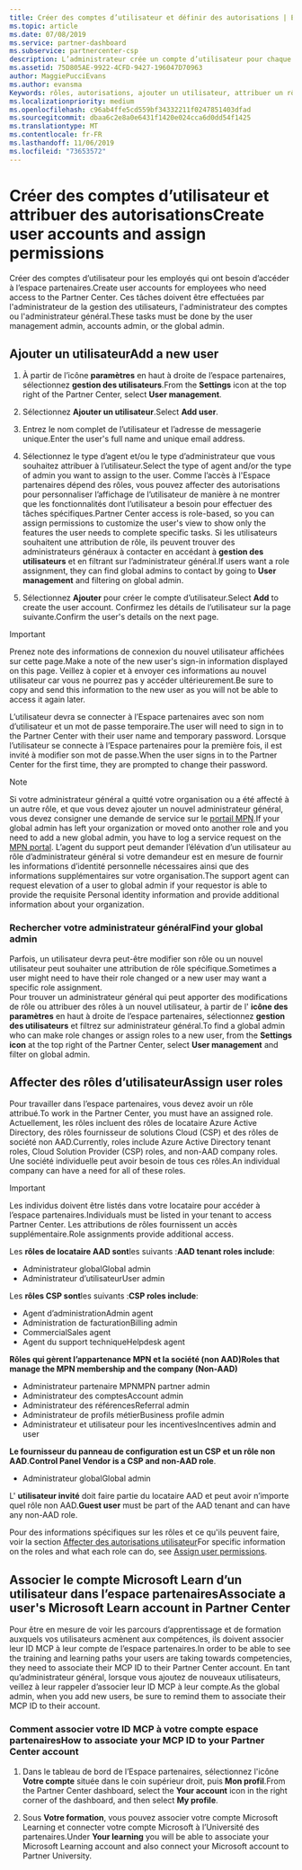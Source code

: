 ```yaml
---
title: Créer des comptes d’utilisateur et définir des autorisations | Espace partenaires
ms.topic: article
ms.date: 07/08/2019
ms.service: partner-dashboard
ms.subservice: partnercenter-csp
description: L’administrateur crée un compte d’utilisateur pour chaque employé du partenaire devant accéder à l’Espace partenaires.
ms.assetid: 75D805AE-9922-4CFD-9427-196047D70963
author: MaggiePucciEvans
ms.author: evansma
Keywords: rôles, autorisations, ajouter un utilisateur, attribuer un rôle, administrateur, agent
ms.localizationpriority: medium
ms.openlocfilehash: c96ab4ffe5cd559bf34332211f0247851403dfad
ms.sourcegitcommit: dbaa6c2e8a0e6431f1420e024cca6d0dd54f1425
ms.translationtype: MT
ms.contentlocale: fr-FR
ms.lasthandoff: 11/06/2019
ms.locfileid: "73653572"
---
```

# <a name="create-user-accounts-and-assign-permissions"></a><span data-ttu-id="a1e95-104">Créer des comptes d’utilisateur et attribuer des autorisations</span><span class="sxs-lookup"><span data-stu-id="a1e95-104">Create user accounts and assign permissions</span></span>

<span data-ttu-id="a1e95-105">Créer des comptes d’utilisateur pour les employés qui ont besoin d’accéder à l’espace partenaires.</span><span class="sxs-lookup"><span data-stu-id="a1e95-105">Create user accounts for employees who need access to the Partner Center.</span></span> <span data-ttu-id="a1e95-106">Ces tâches doivent être effectuées par l'administrateur de la gestion des utilisateurs, l'administrateur des comptes ou l'administrateur général.</span><span class="sxs-lookup"><span data-stu-id="a1e95-106">These tasks must be done by the user management admin, accounts admin, or the global admin.</span></span> 


## <a name="add-a-new-user"></a><span data-ttu-id="a1e95-107">Ajouter un utilisateur</span><span class="sxs-lookup"><span data-stu-id="a1e95-107">Add a new user</span></span>

1. <span data-ttu-id="a1e95-108">À partir de l’icône **paramètres** en haut à droite de l’espace partenaires, sélectionnez **gestion des utilisateurs**.</span><span class="sxs-lookup"><span data-stu-id="a1e95-108">From the **Settings** icon at the top right of the Partner Center, select **User management**.</span></span>

2.  <span data-ttu-id="a1e95-109">Sélectionnez **Ajouter un utilisateur**.</span><span class="sxs-lookup"><span data-stu-id="a1e95-109">Select **Add user**.</span></span>

3.  <span data-ttu-id="a1e95-110">Entrez le nom complet de l’utilisateur et l’adresse de messagerie unique.</span><span class="sxs-lookup"><span data-stu-id="a1e95-110">Enter the user's full name and unique email address.</span></span>

4.  <span data-ttu-id="a1e95-111">Sélectionnez le type d’agent et/ou le type d’administrateur que vous souhaitez attribuer à l’utilisateur.</span><span class="sxs-lookup"><span data-stu-id="a1e95-111">Select the type of agent and/or the type of admin you want to assign to the user.</span></span> <span data-ttu-id="a1e95-112">Comme l’accès à l'Espace partenaires dépend des rôles, vous pouvez affecter des autorisations pour personnaliser l’affichage de l’utilisateur de manière à ne montrer que les fonctionnalités dont l’utilisateur a besoin pour effectuer des tâches spécifiques.</span><span class="sxs-lookup"><span data-stu-id="a1e95-112">Partner Center access is role-based, so you can assign permissions to customize the user's view to show only the features the user needs to complete specific tasks.</span></span>  <span data-ttu-id="a1e95-113">Si les utilisateurs souhaitent une attribution de rôle, ils peuvent trouver des administrateurs généraux à contacter en accédant à **gestion des utilisateurs** et en filtrant sur l’administrateur général.</span><span class="sxs-lookup"><span data-stu-id="a1e95-113">If users want a role assignment, they can find global admins to contact by going to **User management** and filtering on global admin.</span></span>

5.  <span data-ttu-id="a1e95-114">Sélectionnez **Ajouter** pour créer le compte d’utilisateur.</span><span class="sxs-lookup"><span data-stu-id="a1e95-114">Select **Add** to create the user account.</span></span> <span data-ttu-id="a1e95-115">Confirmez les détails de l’utilisateur sur la page suivante.</span><span class="sxs-lookup"><span data-stu-id="a1e95-115">Confirm the user's details on the next page.</span></span>

> [!IMPORTANT]  
> <span data-ttu-id="a1e95-116">Prenez note des informations de connexion du nouvel utilisateur affichées sur cette page.</span><span class="sxs-lookup"><span data-stu-id="a1e95-116">Make a note of the new user's sign-in information displayed on this page.</span></span> <span data-ttu-id="a1e95-117">Veillez à copier et à envoyer ces informations au nouvel utilisateur car vous ne pourrez pas y accéder ultérieurement.</span><span class="sxs-lookup"><span data-stu-id="a1e95-117">Be sure to copy and send this information to the new user as you will not be able to access it again later.</span></span> 

<span data-ttu-id="a1e95-118">L’utilisateur devra se connecter à l’Espace partenaires avec son nom d’utilisateur et un mot de passe temporaire.</span><span class="sxs-lookup"><span data-stu-id="a1e95-118">The user will need to sign in to the Partner Center with their user name and temporary password.</span></span> <span data-ttu-id="a1e95-119">Lorsque l’utilisateur se connecte à l’Espace partenaires pour la première fois, il est invité à modifier son mot de passe.</span><span class="sxs-lookup"><span data-stu-id="a1e95-119">When the user signs in to the Partner Center for the first time, they are prompted to change their password.</span></span> 

> [!NOTE]  
>  <span data-ttu-id="a1e95-120">Si votre administrateur général a quitté votre organisation ou a été affecté à un autre rôle, et que vous devez ajouter un nouvel administrateur général, vous devez consigner une demande de service sur le [portail MPN](https://partner.microsoft.com/support).</span><span class="sxs-lookup"><span data-stu-id="a1e95-120">If your global admin has left your organization or moved onto another role and you need to add a new global admin, you have to log a service request on the [MPN portal](https://partner.microsoft.com/support).</span></span> <span data-ttu-id="a1e95-121">L’agent du support peut demander l’élévation d’un utilisateur au rôle d’administrateur général si votre demandeur est en mesure de fournir les informations d’identité personnelle nécessaires ainsi que des informations supplémentaires sur votre organisation.</span><span class="sxs-lookup"><span data-stu-id="a1e95-121">The support agent can request elevation of a user to global admin if your requestor is able to provide the requisite Personal identity information and provide additional information about your organization.</span></span>

### <a name="find-your-global-admin"></a><span data-ttu-id="a1e95-122">Rechercher votre administrateur général</span><span class="sxs-lookup"><span data-stu-id="a1e95-122">Find your global admin</span></span>

<span data-ttu-id="a1e95-123">Parfois, un utilisateur devra peut-être modifier son rôle ou un nouvel utilisateur peut souhaiter une attribution de rôle spécifique.</span><span class="sxs-lookup"><span data-stu-id="a1e95-123">Sometimes a user might need to have their role changed or a new user may want a specific role assignment.</span></span>  
<span data-ttu-id="a1e95-124">Pour trouver un administrateur général qui peut apporter des modifications de rôle ou attribuer des rôles à un nouvel utilisateur, à partir de l' **icône des paramètres** en haut à droite de l’espace partenaires, sélectionnez **gestion des utilisateurs** et filtrez sur administrateur général.</span><span class="sxs-lookup"><span data-stu-id="a1e95-124">To find a global admin who can make role changes or assign roles to a new user, from the **Settings icon** at the top right of the Partner Center, select **User management** and filter on global admin.</span></span> 

## <a name="assign-user-roles"></a><span data-ttu-id="a1e95-125">Affecter des rôles d’utilisateur</span><span class="sxs-lookup"><span data-stu-id="a1e95-125">Assign user roles</span></span>

<span data-ttu-id="a1e95-126">Pour travailler dans l’espace partenaires, vous devez avoir un rôle attribué.</span><span class="sxs-lookup"><span data-stu-id="a1e95-126">To work in the Partner Center, you must have an assigned role.</span></span>  <span data-ttu-id="a1e95-127">Actuellement, les rôles incluent des rôles de locataire Azure Active Directory, des rôles fournisseur de solutions Cloud (CSP) et des rôles de société non AAD.</span><span class="sxs-lookup"><span data-stu-id="a1e95-127">Currently, roles include Azure Active Directory tenant roles, Cloud Solution Provider (CSP) roles, and non-AAD company roles.</span></span> <span data-ttu-id="a1e95-128">Une société individuelle peut avoir besoin de tous ces rôles.</span><span class="sxs-lookup"><span data-stu-id="a1e95-128">An individual company can have a need for all of these roles.</span></span>

>[!Important]
><span data-ttu-id="a1e95-129">Les individus doivent être listés dans votre locataire pour accéder à l’espace partenaires.</span><span class="sxs-lookup"><span data-stu-id="a1e95-129">Individuals must be listed in your tenant to access Partner Center.</span></span> <span data-ttu-id="a1e95-130">Les attributions de rôles fournissent un accès supplémentaire.</span><span class="sxs-lookup"><span data-stu-id="a1e95-130">Role assignments provide additional access.</span></span>


<span data-ttu-id="a1e95-131">Les **rôles de locataire AAD sont**les suivants :</span><span class="sxs-lookup"><span data-stu-id="a1e95-131">**AAD tenant roles include**:</span></span>
- <span data-ttu-id="a1e95-132">Administrateur global</span><span class="sxs-lookup"><span data-stu-id="a1e95-132">Global admin</span></span>
- <span data-ttu-id="a1e95-133">Administrateur d’utilisateur</span><span class="sxs-lookup"><span data-stu-id="a1e95-133">User admin</span></span>

<span data-ttu-id="a1e95-134">Les **rôles CSP sont**les suivants :</span><span class="sxs-lookup"><span data-stu-id="a1e95-134">**CSP roles include**:</span></span>
- <span data-ttu-id="a1e95-135">Agent d’administration</span><span class="sxs-lookup"><span data-stu-id="a1e95-135">Admin agent</span></span>
- <span data-ttu-id="a1e95-136">Administration de facturation</span><span class="sxs-lookup"><span data-stu-id="a1e95-136">Billing admin</span></span>
- <span data-ttu-id="a1e95-137">Commercial</span><span class="sxs-lookup"><span data-stu-id="a1e95-137">Sales agent</span></span>
- <span data-ttu-id="a1e95-138">Agent du support technique</span><span class="sxs-lookup"><span data-stu-id="a1e95-138">Helpdesk agent</span></span>

<span data-ttu-id="a1e95-139">**Rôles qui gèrent l’appartenance MPN et la société (non AAD)**</span><span class="sxs-lookup"><span data-stu-id="a1e95-139">**Roles that manage the MPN membership and the company (Non-AAD)**</span></span>
- <span data-ttu-id="a1e95-140">Administrateur partenaire MPN</span><span class="sxs-lookup"><span data-stu-id="a1e95-140">MPN partner admin</span></span>
- <span data-ttu-id="a1e95-141">Administrateur des comptes</span><span class="sxs-lookup"><span data-stu-id="a1e95-141">Account admin</span></span>
- <span data-ttu-id="a1e95-142">Administrateur des références</span><span class="sxs-lookup"><span data-stu-id="a1e95-142">Referral admin</span></span>
- <span data-ttu-id="a1e95-143">Administrateur de profils métier</span><span class="sxs-lookup"><span data-stu-id="a1e95-143">Business profile admin</span></span>
- <span data-ttu-id="a1e95-144">Administrateur et utilisateur pour les incentives</span><span class="sxs-lookup"><span data-stu-id="a1e95-144">Incentives admin and user</span></span>

<span data-ttu-id="a1e95-145">**Le fournisseur du panneau de configuration est un CSP et un rôle non AAD**.</span><span class="sxs-lookup"><span data-stu-id="a1e95-145">**Control Panel Vendor is a CSP and non-AAD role**.</span></span>
- <span data-ttu-id="a1e95-146">Administrateur global</span><span class="sxs-lookup"><span data-stu-id="a1e95-146">Global admin</span></span>

<span data-ttu-id="a1e95-147">L' **utilisateur invité** doit faire partie du locataire AAD et peut avoir n’importe quel rôle non AAD.</span><span class="sxs-lookup"><span data-stu-id="a1e95-147">**Guest user** must be part of the AAD tenant and can have any non-AAD role.</span></span>

<span data-ttu-id="a1e95-148">Pour des informations spécifiques sur les rôles et ce qu'ils peuvent faire, voir la section [Affecter des autorisations utilisateur](permissions-overview.md)</span><span class="sxs-lookup"><span data-stu-id="a1e95-148">For specific information on the roles and what each role can do, see [Assign user permissions](permissions-overview.md).</span></span>

## <a name="associate-a-users-microsoft-learn-account-in-partner-center"></a><span data-ttu-id="a1e95-149">Associer le compte Microsoft Learn d’un utilisateur dans l’espace partenaires</span><span class="sxs-lookup"><span data-stu-id="a1e95-149">Associate a user's Microsoft Learn account in Partner Center</span></span>

<span data-ttu-id="a1e95-150">Pour être en mesure de voir les parcours d’apprentissage et de formation auxquels vos utilisateurs acmènent aux compétences, ils doivent associer leur ID MCP à leur compte de l’espace partenaires.</span><span class="sxs-lookup"><span data-stu-id="a1e95-150">In order to be able to see the training and learning paths your users are taking towards competencies, they need to associate their MCP ID to their Partner Center account.</span></span> <span data-ttu-id="a1e95-151">En tant qu’administrateur général, lorsque vous ajoutez de nouveaux utilisateurs, veillez à leur rappeler d’associer leur ID MCP à leur compte.</span><span class="sxs-lookup"><span data-stu-id="a1e95-151">As the global admin, when you add new users, be sure to remind them to associate their MCP ID to their account.</span></span> 

### <a name="how-to-associate-your-mcp-id-to-your-partner-center-account"></a><span data-ttu-id="a1e95-152">Comment associer votre ID MCP à votre compte espace partenaires</span><span class="sxs-lookup"><span data-stu-id="a1e95-152">How to associate your MCP ID to your Partner Center account</span></span>

1. <span data-ttu-id="a1e95-153">Dans le tableau de bord de l’Espace partenaires, sélectionnez l'icône **Votre compte** située dans le coin supérieur droit, puis **Mon profil**.</span><span class="sxs-lookup"><span data-stu-id="a1e95-153">From the Partner Center dashboard, select the **Your account** icon in the right corner of the dashboard, and then select **My profile**.</span></span>

2. <span data-ttu-id="a1e95-154">Sous **Votre formation**, vous pouvez associer votre compte Microsoft Learning et connecter votre compte Microsoft à l’Université des partenaires.</span><span class="sxs-lookup"><span data-stu-id="a1e95-154">Under **Your learning** you will be able to associate your Microsoft Learning account and also connect your Microsoft account to Partner University.</span></span>








